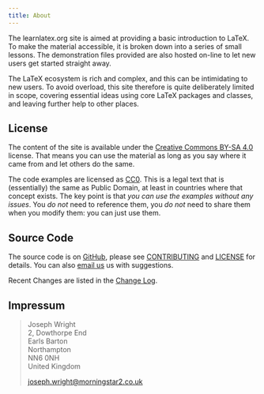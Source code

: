 ```yaml
---
title: About
---
```


The learnlatex.org site is aimed at providing a basic introduction to LaTeX. To
make the material accessible, it is broken down into a series of small lessons.
The demonstration files provided are also hosted on-line to let new users get
started straight away.

The LaTeX ecosystem is rich and complex, and this can be intimidating to new
users. To avoid overload, this site therefore is quite deliberately limited in
scope, covering essential ideas using core LaTeX packages and classes, and
leaving further help to other places.

## License

The content of the site is available under the
[Creative Commons BY-SA 4.0](https://creativecommons.org/licenses/by-sa/4.0/)
license. That means you can use the material as long as you say where it came
from and let others do the same.

The code examples are licensed as
[CC0](https://creativecommons.org/share-your-work/public-domain/cc0/). This is
a legal text that is (essentially) the same as Public Domain, at least in
countries where that concept exists. The key point is that _you can use the
examples without any issues_. You _do not_ need to reference them, you _do not_
need to share them when you modify them: you can just use them.

## Source Code

The source code is on [GitHub](https://github.com/learnlatex/learnlatex.github.io/),
please see [CONTRIBUTING](CONTRIBUTING) and [LICENSE](LICENSE) for details. You can also [email us](texfaq@texfaq.org) us with suggestions.

Recent Changes are listed in the [Change Log](CHANGELOG).

## Impressum

> Joseph Wright<br />
> 2, Dowthorpe End<br />
> Earls Barton<br />
> Northampton<br />
> NN6 0NH<br />
> United Kingdom
>
> joseph.wright@morningstar2.co.uk
